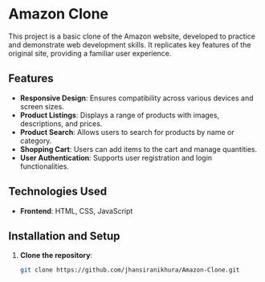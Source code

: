 # Amazon Clone

This project is a basic clone of the Amazon website, developed to practice and demonstrate web development skills. It replicates key features of the original site, providing a familiar user experience.

## Features

- **Responsive Design**: Ensures compatibility across various devices and screen sizes.
- **Product Listings**: Displays a range of products with images, descriptions, and prices.
- **Product Search**: Allows users to search for products by name or category.
- **Shopping Cart**: Users can add items to the cart and manage quantities.
- **User Authentication**: Supports user registration and login functionalities.

## Technologies Used

- **Frontend**: HTML, CSS, JavaScript

## Installation and Setup

1. **Clone the repository**:

   ```bash
   git clone https://github.com/jhansiranikhura/Amazon-Clone.git
